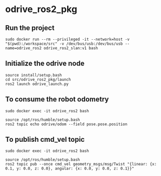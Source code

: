 # odrive_ros2_pkg

## Run the project
```
sudo docker run --rm --privileged -it --network=host -v "$(pwd):/workspace/src" -v /dev/bus/usb:/dev/bus/usb --name=odrive_ros2 odrive_ros2_slan:v1 bash
```

## Initialize the odrive node
```
source install/setup.bash
cd src/odrive_ros2_pkg/launch
ros2 launch odrive_launch.py
```
## To consume the robot odometry 

```
sudo docker exec -it odrive_ros2 bash
```

```
source /opt/ros/humble/setup.bash
ros2 topic echo odrive/odom --field pose.pose.position
```
## To publish cmd_vel topic

```
sudo docker exec -it odrive_ros2 bash
```

```
source /opt/ros/humble/setup.bash
ros2 topic pub --once cmd_vel geometry_msgs/msg/Twist "{linear: {x: 0.1, y: 0.0, z: 0.0}, angular: {x: 0.0, y: 0.0, z: 0.1}}"
```




